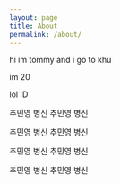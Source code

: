 ```yaml
---
layout: page
title: About
permalink: /about/
---
```


hi im tommy and i go to khu

im 20

lol
:D

추민영 병신
추민영 병신

추민영 병신
추민영 병신

추민영 병신
추민영 병신

추민영 병신
추민영 병신



